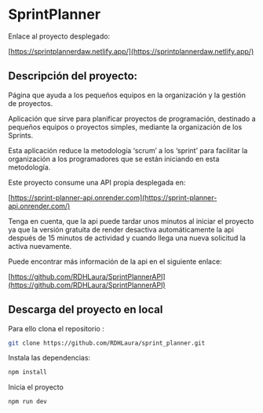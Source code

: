 # SprintPlanner

Enlace al proyecto desplegado:

[https://sprintplannerdaw.netlify.app/](https://sprintplannerdaw.netlify.app/)

## Descripción del proyecto:

Página que ayuda a los pequeños equipos en la organización y la gestión de proyectos.

Aplicación que sirve para planificar proyectos de programación, destinado a pequeños equipos o proyectos simples, mediante la organización de los Sprints.

Esta aplicación reduce la metodología ‘scrum’ a los ‘sprint’ para facilitar la organización a los programadores que se están iniciando en esta metodología.

Este proyecto consume una API propia desplegada en:

[https://sprint-planner-api.onrender.com](https://sprint-planner-api.onrender.com/)

Tenga en cuenta, que la api puede tardar unos minutos al iniciar el proyecto ya que la versión gratuita de render desactiva automáticamente la api después de 15 minutos de actividad y cuando llega una nueva solicitud la activa nuevamente.

Puede encontrar más información de la api en el siguiente enlace:

[https://github.com/RDHLaura/SprintPlannerAPI](https://github.com/RDHLaura/SprintPlannerAPI)

## Descarga del proyecto en local

Para ello clona el repositorio :

```bash
git clone https://github.com/RDHLaura/sprint_planner.git
```

Instala las dependencias:

```bash
npm install
```

Inicia el proyecto

```bash
npm run dev
```